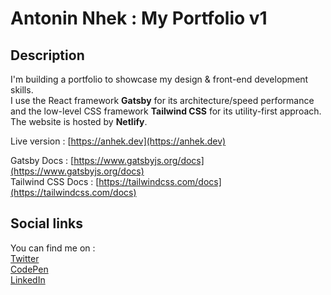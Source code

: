 # Antonin Nhek : My Portfolio v1

## Description
I'm building a portfolio to showcase my design & front-end development skills.  
I use the React framework **Gatsby** for its architecture/speed performance and the low-level CSS framework **Tailwind CSS** for its utility-first approach. The website is hosted by **Netlify**.

Live version : [https://anhek.dev](https://anhek.dev)

Gatsby Docs : [https://www.gatsbyjs.org/docs](https://www.gatsbyjs.org/docs)  
Tailwind CSS Docs : [https://tailwindcss.com/docs](https://tailwindcss.com/docs)

## Social links
You can find me on :   
[Twitter](http://twitter.com/anhek_)  
[CodePen](https://codepen.io/anhek)  
[LinkedIn](https://www.linkedin.com/in/anhek)